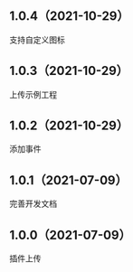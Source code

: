 ## 1.0.4（2021-10-29）
支持自定义图标
## 1.0.3（2021-10-29）
上传示例工程
## 1.0.2（2021-10-29）
添加事件
## 1.0.1（2021-07-09）
完善开发文档
## 1.0.0（2021-07-09）
插件上传
